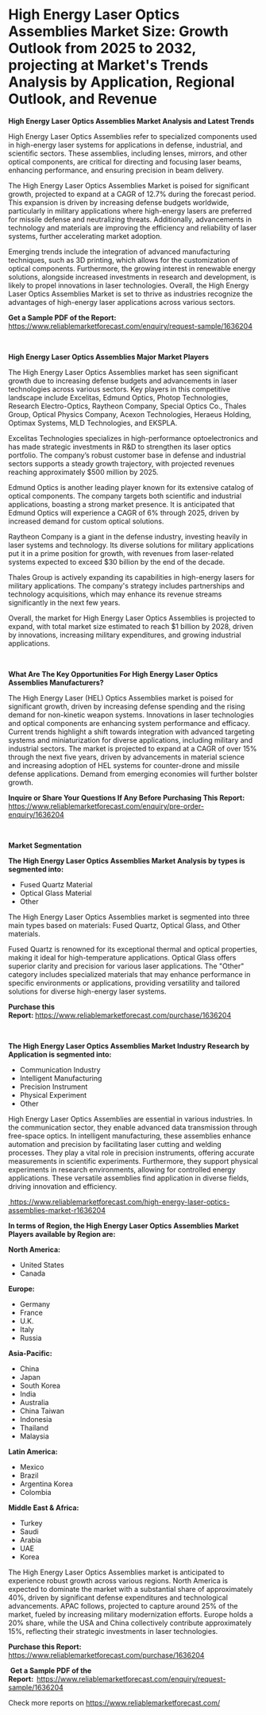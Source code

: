 <p><h1>High Energy Laser Optics Assemblies Market Size: Growth Outlook from 2025 to 2032, projecting at Market's Trends Analysis by Application, Regional Outlook, and Revenue</h1></p><p><strong>High Energy Laser Optics Assemblies Market Analysis and Latest Trends</strong></p>
<p><p>High Energy Laser Optics Assemblies refer to specialized components used in high-energy laser systems for applications in defense, industrial, and scientific sectors. These assemblies, including lenses, mirrors, and other optical components, are critical for directing and focusing laser beams, enhancing performance, and ensuring precision in beam delivery.</p><p>The High Energy Laser Optics Assemblies Market is poised for significant growth, projected to expand at a CAGR of 12.7% during the forecast period. This expansion is driven by increasing defense budgets worldwide, particularly in military applications where high-energy lasers are preferred for missile defense and neutralizing threats. Additionally, advancements in technology and materials are improving the efficiency and reliability of laser systems, further accelerating market adoption.</p><p>Emerging trends include the integration of advanced manufacturing techniques, such as 3D printing, which allows for the customization of optical components. Furthermore, the growing interest in renewable energy solutions, alongside increased investments in research and development, is likely to propel innovations in laser technologies. Overall, the High Energy Laser Optics Assemblies Market is set to thrive as industries recognize the advantages of high-energy laser applications across various sectors.</p></p>
<p><strong>Get a Sample PDF of the Report:&nbsp;</strong> <a href="https://www.reliablemarketforecast.com/enquiry/request-sample/1636204?utm_campaign=3108&utm_medium=2&utm_source=Github&utm_content=ia&utm_term=23032025&utm_id=high-energy-laser-optics-assemblies">https://www.reliablemarketforecast.com/enquiry/request-sample/1636204</a></p>
<p>&nbsp;</p>
<p><strong>High Energy Laser Optics Assemblies Major Market Players</strong></p>
<p><p>The High Energy Laser Optics Assemblies market has seen significant growth due to increasing defense budgets and advancements in laser technologies across various sectors. Key players in this competitive landscape include Excelitas, Edmund Optics, Photop Technologies, Research Electro-Optics, Raytheon Company, Special Optics Co., Thales Group, Optical Physics Company, Acexon Technologies, Heraeus Holding, Optimax Systems, MLD Technologies, and EKSPLA.</p><p>Excelitas Technologies specializes in high-performance optoelectronics and has made strategic investments in R&D to strengthen its laser optics portfolio. The company’s robust customer base in defense and industrial sectors supports a steady growth trajectory, with projected revenues reaching approximately $500 million by 2025.</p><p>Edmund Optics is another leading player known for its extensive catalog of optical components. The company targets both scientific and industrial applications, boasting a strong market presence. It is anticipated that Edmund Optics will experience a CAGR of 6% through 2025, driven by increased demand for custom optical solutions.</p><p>Raytheon Company is a giant in the defense industry, investing heavily in laser systems and technology. Its diverse solutions for military applications put it in a prime position for growth, with revenues from laser-related systems expected to exceed $30 billion by the end of the decade.</p><p>Thales Group is actively expanding its capabilities in high-energy lasers for military applications. The company's strategy includes partnerships and technology acquisitions, which may enhance its revenue streams significantly in the next few years.</p><p>Overall, the market for High Energy Laser Optics Assemblies is projected to expand, with total market size estimated to reach $1 billion by 2028, driven by innovations, increasing military expenditures, and growing industrial applications.</p></p>
<p>&nbsp;</p>
<p><strong>What Are The Key Opportunities For High Energy Laser Optics Assemblies Manufacturers?</strong></p>
<p><p>The High Energy Laser (HEL) Optics Assemblies market is poised for significant growth, driven by increasing defense spending and the rising demand for non-kinetic weapon systems. Innovations in laser technologies and optical components are enhancing system performance and efficacy. Current trends highlight a shift towards integration with advanced targeting systems and miniaturization for diverse applications, including military and industrial sectors. The market is projected to expand at a CAGR of over 15% through the next five years, driven by advancements in material science and increasing adoption of HEL systems for counter-drone and missile defense applications. Demand from emerging economies will further bolster growth.</p></p>
<p><strong>Inquire or Share Your Questions If Any Before Purchasing This Report:</strong> <a href="https://www.reliablemarketforecast.com/enquiry/pre-order-enquiry/1636204?utm_campaign=3108&utm_medium=2&utm_source=Github&utm_content=ia&utm_term=23032025&utm_id=high-energy-laser-optics-assemblies">https://www.reliablemarketforecast.com/enquiry/pre-order-enquiry/1636204</a></p>
<p>&nbsp;</p>
<p><strong>Market Segmentation</strong></p>
<p><strong>The High Energy Laser Optics Assemblies Market Analysis by types is segmented into:</strong></p>
<p><ul><li>Fused Quartz Material</li><li>Optical Glass Material</li><li>Other</li></ul></p>
<p><p>The High Energy Laser Optics Assemblies market is segmented into three main types based on materials: Fused Quartz, Optical Glass, and Other materials. </p><p>Fused Quartz is renowned for its exceptional thermal and optical properties, making it ideal for high-temperature applications. Optical Glass offers superior clarity and precision for various laser applications. The "Other" category includes specialized materials that may enhance performance in specific environments or applications, providing versatility and tailored solutions for diverse high-energy laser systems.</p></p>
<p><strong>Purchase this Report:&nbsp;</strong><a href="https://www.reliablemarketforecast.com/purchase/1636204?utm_campaign=3108&utm_medium=2&utm_source=Github&utm_content=ia&utm_term=23032025&utm_id=high-energy-laser-optics-assemblies">https://www.reliablemarketforecast.com/purchase/1636204</a></p>
<p>&nbsp;</p>
<p><strong>The High Energy Laser Optics Assemblies Market Industry Research by Application is segmented into:</strong></p>
<p><ul><li>Communication Industry</li><li>Intelligent Manufacturing</li><li>Precision Instrument</li><li>Physical Experiment</li><li>Other</li></ul></p>
<p><p>High Energy Laser Optics Assemblies are essential in various industries. In the communication sector, they enable advanced data transmission through free-space optics. In intelligent manufacturing, these assemblies enhance automation and precision by facilitating laser cutting and welding processes. They play a vital role in precision instruments, offering accurate measurements in scientific experiments. Furthermore, they support physical experiments in research environments, allowing for controlled energy applications. These versatile assemblies find application in diverse fields, driving innovation and efficiency.</p></p>
<p><a href="https://www.reliablemarketforecast.com/high-energy-laser-optics-assemblies-market-r1636204?utm_campaign=3108&utm_medium=2&utm_source=Github&utm_content=ia&utm_term=23032025&utm_id=high-energy-laser-optics-assemblies">&nbsp;https://www.reliablemarketforecast.com/high-energy-laser-optics-assemblies-market-r1636204</a></p>
<p><strong>In terms of Region, the High Energy Laser Optics Assemblies Market Players available by Region are:</strong></p>
<p>
    <p> <strong> North America: </strong>
        <ul>
            <li>United States</li>
            <li>Canada</li>
        </ul>
        </p> 
    <p> <strong> Europe: </strong>
        <ul>
            <li>Germany</li>
            <li>France</li>
            <li>U.K.</li>
            <li>Italy</li>
            <li>Russia</li>
        </ul>
        </p> 
    <p> <strong> Asia-Pacific: </strong>
        <ul>
            <li>China</li>
            <li>Japan</li>
            <li>South Korea</li>
            <li>India</li>
            <li>Australia</li>
            <li>China Taiwan</li>
            <li>Indonesia</li>
            <li>Thailand</li>
            <li>Malaysia</li>
        </ul>
        </p> 
    <p> <strong> Latin America: </strong>
        <ul>
            <li>Mexico</li>
            <li>Brazil</li>
            <li>Argentina Korea</li>
            <li>Colombia</li>
        </ul>
        </p> 
    <p> <strong> Middle East & Africa: </strong>
        <ul>
            <li>Turkey</li>
            <li>Saudi</li>
            <li>Arabia</li>
            <li>UAE</li>
            <li>Korea</li>
        </ul>
    </p>
    </p>
<p><p>The High Energy Laser Optics Assemblies market is anticipated to experience robust growth across various regions. North America is expected to dominate the market with a substantial share of approximately 40%, driven by significant defense expenditures and technological advancements. APAC follows, projected to capture around 25% of the market, fueled by increasing military modernization efforts. Europe holds a 20% share, while the USA and China collectively contribute approximately 15%, reflecting their strategic investments in laser technologies.</p></p>
<p><strong>Purchase this Report: </strong><a href="https://www.reliablemarketforecast.com/purchase/1636204?utm_campaign=3108&utm_medium=2&utm_source=Github&utm_content=ia&utm_term=23032025&utm_id=high-energy-laser-optics-assemblies">https://www.reliablemarketforecast.com/purchase/1636204</a></p>
<p>&nbsp;<strong>Get a Sample PDF of the Report:&nbsp;&nbsp;</strong><a href="https://www.reliablemarketforecast.com/enquiry/request-sample/1636204?utm_campaign=3108&utm_medium=2&utm_source=Github&utm_content=ia&utm_term=23032025&utm_id=high-energy-laser-optics-assemblies">https://www.reliablemarketforecast.com/enquiry/request-sample/1636204</a></p>
<p><strong></strong></p>
<p>Check more reports on <a href="https://www.reliablemarketforecast.com/?utm_campaign=3108&utm_medium=2&utm_source=Github&utm_content=ia&utm_term=23032025&utm_id=high-energy-laser-optics-assemblies">https://www.reliablemarketforecast.com/</a></p>